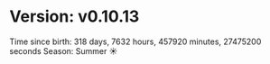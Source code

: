 # Version: v0.10.13
Time since birth: 318 days, 7632 hours, 457920 minutes, 27475200 seconds
Season: Summer ☀️
